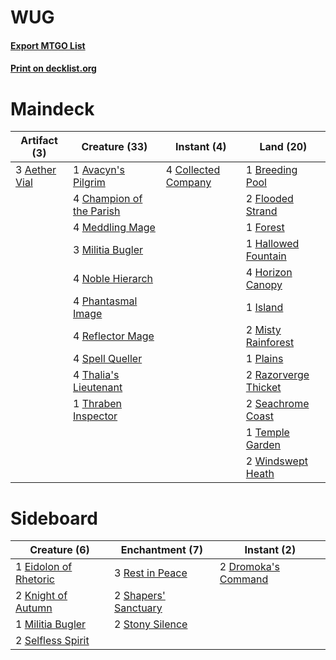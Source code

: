 # WUG

#### [Export MTGO List](../collection/WUG/WUG.txt)
#### [Print on decklist.org](http://decklist.org/?deckmain=3%09Aether%20Vial%0A1%09Avacyn's%20Pilgrim%0A1%09Breeding%20Pool%0A4%09Champion%20of%20the%20Parish%0A4%09Collected%20Company%0A2%09Flooded%20Strand%0A1%09Forest%0A1%09Hallowed%20Fountain%0A4%09Horizon%20Canopy%0A1%09Island%0A4%09Meddling%20Mage%0A3%09Militia%20Bugler%0A2%09Misty%20Rainforest%0A4%09Noble%20Hierarch%0A4%09Phantasmal%20Image%0A1%09Plains%0A2%09Razorverge%20Thicket%0A4%09Reflector%20Mage%0A2%09Seachrome%20Coast%0A4%09Spell%20Queller%0A1%09Temple%20Garden%0A4%09Thalia's%20Lieutenant%0A1%09Thraben%20Inspector%0A2%09Windswept%20Heath&deckside=2%09Dromoka's%20Command%0A1%09Eidolon%20of%20Rhetoric%0A2%09Knight%20of%20Autumn%0A1%09Militia%20Bugler%0A3%09Rest%20in%20Peace%0A2%09Selfless%20Spirit%0A2%09Shapers'%20Sanctuary%0A2%09Stony%20Silence)
# Maindeck

|                                      Artifact (3)                                      |                                           Creature (33)                                           |                                         Instant (4)                                          |                                           Land (20)                                           |
|----------------------------------------------------------------------------------------|---------------------------------------------------------------------------------------------------|----------------------------------------------------------------------------------------------|-----------------------------------------------------------------------------------------------|
|3 [Aether Vial](http://gatherer.wizards.com/Pages/Card/Details.aspx?multiverseid=370514)|1 [Avacyn's Pilgrim](http://gatherer.wizards.com/Pages/Card/Details.aspx?multiverseid=425944)      |4 [Collected Company](http://gatherer.wizards.com/Pages/Card/Details.aspx?multiverseid=394519)|1 [Breeding Pool](http://gatherer.wizards.com/Pages/Card/Details.aspx?multiverseid=405095)     |
|                                                                                        |4 [Champion of the Parish](http://gatherer.wizards.com/Pages/Card/Details.aspx?multiverseid=409580)|                                                                                              |2 [Flooded Strand](http://gatherer.wizards.com/Pages/Card/Details.aspx?multiverseid=405098)    |
|                                                                                        |4 [Meddling Mage](http://gatherer.wizards.com/Pages/Card/Details.aspx?multiverseid=26591)          |                                                                                              |1 [Forest](http://gatherer.wizards.com/Pages/Card/Details.aspx?multiverseid=439605)            |
|                                                                                        |3 [Militia Bugler](http://gatherer.wizards.com/Pages/Card/Details.aspx?multiverseid=447165)        |                                                                                              |1 [Hallowed Fountain](http://gatherer.wizards.com/Pages/Card/Details.aspx?multiverseid=405100) |
|                                                                                        |4 [Noble Hierarch](http://gatherer.wizards.com/Pages/Card/Details.aspx?multiverseid=397709)        |                                                                                              |4 [Horizon Canopy](http://gatherer.wizards.com/Pages/Card/Details.aspx?multiverseid=438806)    |
|                                                                                        |4 [Phantasmal Image](http://gatherer.wizards.com/Pages/Card/Details.aspx?multiverseid=425871)      |                                                                                              |1 [Island](http://gatherer.wizards.com/Pages/Card/Details.aspx?multiverseid=439602)            |
|                                                                                        |4 [Reflector Mage](http://gatherer.wizards.com/Pages/Card/Details.aspx?multiverseid=407667)        |                                                                                              |2 [Misty Rainforest](http://gatherer.wizards.com/Pages/Card/Details.aspx?multiverseid=426065)  |
|                                                                                        |4 [Spell Queller](http://gatherer.wizards.com/Pages/Card/Details.aspx?multiverseid=414494)         |                                                                                              |1 [Plains](http://gatherer.wizards.com/Pages/Card/Details.aspx?multiverseid=439601)            |
|                                                                                        |4 [Thalia's Lieutenant](http://gatherer.wizards.com/Pages/Card/Details.aspx?multiverseid=409783)   |                                                                                              |2 [Razorverge Thicket](http://gatherer.wizards.com/Pages/Card/Details.aspx?multiverseid=209407)|
|                                                                                        |1 [Thraben Inspector](http://gatherer.wizards.com/Pages/Card/Details.aspx?multiverseid=409784)     |                                                                                              |2 [Seachrome Coast](http://gatherer.wizards.com/Pages/Card/Details.aspx?multiverseid=209399)   |
|                                                                                        |                                                                                                   |                                                                                              |1 [Temple Garden](http://gatherer.wizards.com/Pages/Card/Details.aspx?multiverseid=405112)     |
|                                                                                        |                                                                                                   |                                                                                              |2 [Windswept Heath](http://gatherer.wizards.com/Pages/Card/Details.aspx?multiverseid=405115)   |


# Sideboard

|                                          Creature (6)                                          |                                        Enchantment (7)                                        |                                         Instant (2)                                          |
|------------------------------------------------------------------------------------------------|-----------------------------------------------------------------------------------------------|----------------------------------------------------------------------------------------------|
|1 [Eidolon of Rhetoric](http://gatherer.wizards.com/Pages/Card/Details.aspx?multiverseid=380409)|3 [Rest in Peace](http://gatherer.wizards.com/Pages/Card/Details.aspx?multiverseid=442021)     |2 [Dromoka's Command](http://gatherer.wizards.com/Pages/Card/Details.aspx?multiverseid=394558)|
|2 [Knight of Autumn](http://gatherer.wizards.com/Pages/Card/Details.aspx?multiverseid=452933)   |2 [Shapers' Sanctuary](http://gatherer.wizards.com/Pages/Card/Details.aspx?multiverseid=435362)|                                                                                              |
|1 [Militia Bugler](http://gatherer.wizards.com/Pages/Card/Details.aspx?multiverseid=447165)     |2 [Stony Silence](http://gatherer.wizards.com/Pages/Card/Details.aspx?multiverseid=425850)     |                                                                                              |
|2 [Selfless Spirit](http://gatherer.wizards.com/Pages/Card/Details.aspx?multiverseid=414332)    |                                                                                               |                                                                                              |

